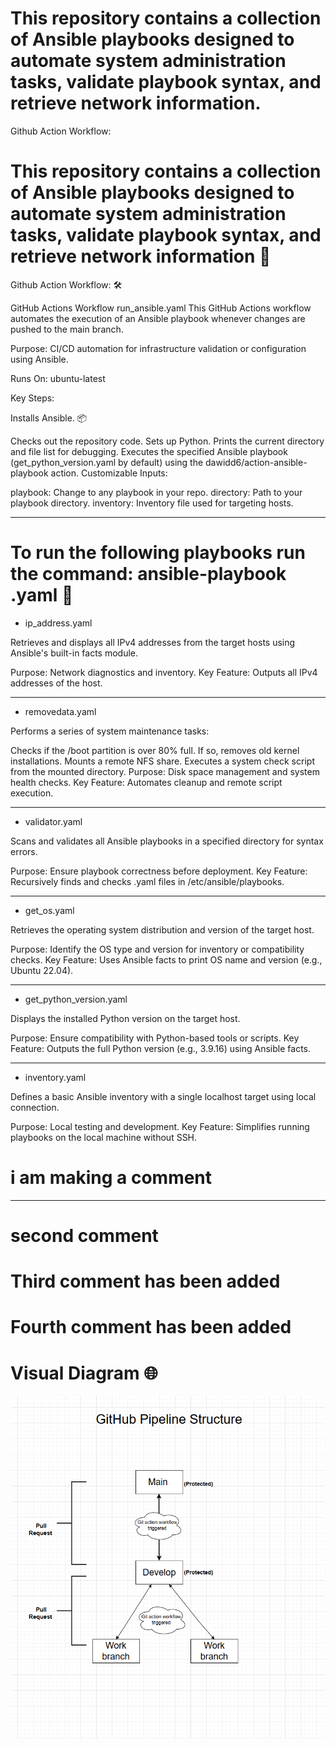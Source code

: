 # This repository contains a collection of Ansible playbooks designed to automate system administration tasks, validate playbook syntax, and retrieve network information.

Github Action Workflow:

# This repository contains a collection of Ansible playbooks designed to automate system administration tasks, validate playbook syntax, and retrieve network information  📄 


Github Action Workflow: 🛠️ 

GitHub Actions Workflow
run_ansible.yaml
This GitHub Actions workflow automates the execution of an Ansible playbook whenever changes are pushed to the main branch.

Purpose: CI/CD automation for infrastructure validation or configuration using Ansible.

Runs On: ubuntu-latest

Key Steps:


Installs Ansible. 📦

Checks out the repository code.
Sets up Python.
Prints the current directory and file list for debugging.
Executes the specified Ansible playbook (get_python_version.yaml by default) using the dawidd6/action-ansible-playbook action.
Customizable Inputs:

playbook: Change to any playbook in your repo.
directory: Path to your playbook directory.
inventory: Inventory file used for targeting hosts.

___________________________________



# To run the following playbooks run the command: ansible-playbook <playbook-name>.yaml  🚀 

- ip_address.yaml

Retrieves and displays all IPv4 addresses from the target hosts using Ansible's built-in facts module.

Purpose: Network diagnostics and inventory.
Key Feature: Outputs all IPv4 addresses of the host.

___________________________________



- removedata.yaml

Performs a series of system maintenance tasks:

Checks if the /boot partition is over 80% full.
If so, removes old kernel installations.
Mounts a remote NFS share.
Executes a system check script from the mounted directory.
Purpose: Disk space management and system health checks.
Key Feature: Automates cleanup and remote script execution.

___________________________________



- validator.yaml

Scans and validates all Ansible playbooks in a specified directory for syntax errors.

Purpose: Ensure playbook correctness before deployment.
Key Feature: Recursively finds and checks .yaml files in /etc/ansible/playbooks.

___________________________________



- get_os.yaml

Retrieves the operating system distribution and version of the target host.

Purpose: Identify the OS type and version for inventory or compatibility checks.
Key Feature: Uses Ansible facts to print OS name and version (e.g., Ubuntu 22.04).

___________________________________


- get_python_version.yaml

Displays the installed Python version on the target host.

Purpose: Ensure compatibility with Python-based tools or scripts.
Key Feature: Outputs the full Python version (e.g., 3.9.16) using Ansible facts.

___________________________________


- inventory.yaml

Defines a basic Ansible inventory with a single localhost target using local connection.

Purpose: Local testing and development.
Key Feature: Simplifies running playbooks on the local machine without SSH.
# i am making a comment
___________________________________
 # second comment 
 # Third comment has been added 
 # Fourth comment has been added 

# Visual Diagram 🌐 

![Visual Diagram](Pipelinestructure.png)

